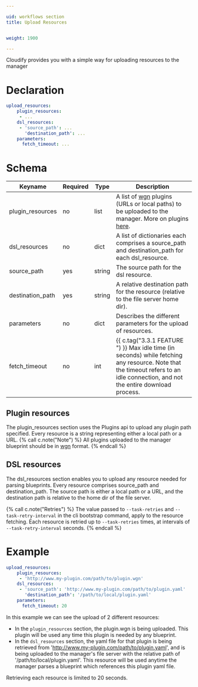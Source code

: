 ```yaml
---

uid: workflows section
title: Upload Resources


weight: 1900

---
```


Cloudify provides you with a simple way for uploading resources to the manager

# Declaration

```yaml
upload_resources:
    plugin_resources:
     - ...
    dsl_resources:
     - 'source_path': ...
       'destination_path': ...
    parameters:
      fetch_timeout: ...
```


# Schema
Keyname	            |       Required	|   Type	    | Description
--------------------|-------------------|---------------|-------------------------
plugin_resources    | no	            |   list	    | A list of [wgn](https://github.com/cloudify-cosmo/wagon) plugins (URLs or local paths) to be uploaded to the manager. More on plugins [here](/plugins/using-plugins).
dsl_resources	    | no	            |   dict	    | A list of dictionaries each comprises a source_path and destination_path for each dsl_resource.
source_path	        | yes	            |   string	    | The source path for the dsl resource.
destination_path    | yes	            |   string	    | A relative destination path for the resource (relative to the file server home dir).
parameters          | no                |   dict        | Describes the different parameters for the upload of resources.
fetch_timeout       | no                |   int         | {{ c.tag("3.3.1 FEATURE ") }} Max idle time (in seconds) while fetching any resource. Note that the timeout refers to an idle connection, and not the entire download process. 

## Plugin resources
The plugin_resources section uses the Plugins api to upload any plugin path specified. Every resource is a string representing either a local path or a URL.
{% call c.note("Note") %}
All plugins uploaded to the manager blueprint should be in [wgn](https://github.com/cloudify-cosmo/wagon) format.
{% endcall %}

## DSL resources
The dsl_resources section enables you to upload any resource needed for parsing blueprints. Every resource comprises source_path and destination_path. 
The source path is either a local path or a URL, and the destination path is relative to the home dir of the file server.

{% call c.note("Retries") %}
The value passed to `--task-retries` and `--task-retry-interval` in the cli bootstrap command, apply to the resource fetching. Each resource is retried up to `--task-retries` times, at intervals of `--task-retry-interval` seconds.
{% endcall %}


# Example

```yaml
upload_resources:
    plugin_resources:
     - 'http://www.my-plugin.com/path/to/plugin.wgn'
    dsl_resources:
     - 'source_path': 'http://www.my-plugin.com/path/to/plugin.yaml'
       'destination_path': '/path/to/local/plugin.yaml'
    parameters:
      fetch_timeout: 20
```

In this example we can see the upload of 2 different resources:

- In the `plugin_resources` section, the plugin.wgn is being uploaded. This plugin will be used any time this plugin is needed by any blueprint.
- In the `dsl_resources` section, the yaml file for that plugin is being retrieved from 'http://www.my-plugin.com/path/to/plugin.yaml', and is being uploaded to
the manager's file server with the relative path of '/path/to/local/plugin.yaml'. This resource will be used anytime the manager parses a blueprint which references
this plugin yaml file.

Retrieving each resource is limited to 20 seconds.
